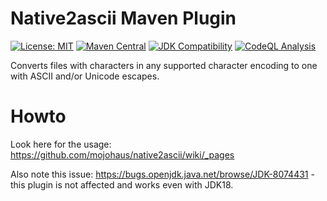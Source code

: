 # Native2ascii Maven Plugin

[![License: MIT](https://img.shields.io/github/license/mojohaus/native2ascii-maven-plugin)](
https://opensource.org/licenses/MIT)
[![Maven Central](https://img.shields.io/maven-central/v/org.codehaus.mojo/native2ascii-maven-plugin.svg?label=Maven%20Central)](
http://search.maven.org/#search%7Cgav%7C1%7Cg%3A%22org.codehaus.mojo%22%20AND%20a%3A%22native2ascii-maven-plugin%22)
[![JDK Compatibility](https://github.com/mojohaus/native2ascii-maven-plugin/actions/workflows/linux-jdks-with-current-maven-ci.yml/badge.svg)](
https://github.com/mojohaus/native2ascii-maven-plugin/actions/workflows/linux-jdks-with-current-maven-ci.yml)
[![CodeQL Analysis](https://github.com/mojohaus/native2ascii-maven-plugin/actions/workflows/codeql-analysis.yml/badge.svg)](
https://github.com/mojohaus/native2ascii-maven-plugin/actions/workflows/codeql-analysis.yml)

Converts files with characters in any supported character encoding to one with ASCII and/or Unicode escapes.

# Howto

Look here for the usage: https://github.com/mojohaus/native2ascii/wiki/_pages

Also note this issue: https://bugs.openjdk.java.net/browse/JDK-8074431 - this plugin is not affected and works even with JDK18.
